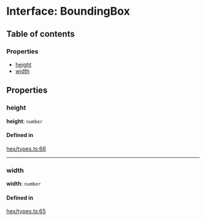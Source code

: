 # Interface: BoundingBox

## Table of contents

### Properties

- [height](BoundingBox.md#height)
- [width](BoundingBox.md#width)

## Properties

### <a id="height" name="height"></a> height

 **height**: `number`

#### Defined in

[hex/types.ts:66](https://github.com/flauwekeul/honeycomb/blob/next/src/hex/types.ts#L66)

___

### <a id="width" name="width"></a> width

 **width**: `number`

#### Defined in

[hex/types.ts:65](https://github.com/flauwekeul/honeycomb/blob/next/src/hex/types.ts#L65)
